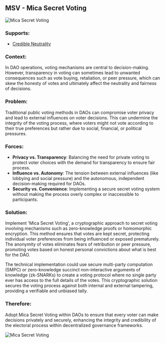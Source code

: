 ## MSV - Mica Secret Voting

![Mica Secret Voting](./output/illustrations/mica_secret_voting.png)

### Supports:
* [Credible Neutrality](./credible_neutrality.html)

### Context:
In DAO operations, voting mechanisms are central to decision-making. However, transparency in voting can sometimes lead to unwanted consequences such as vote buying, retaliation, or peer pressure, which can skew the honesty of votes and ultimately affect the neutrality and fairness of decisions.

### Problem:
Traditional public voting methods in DAOs can compromise voter privacy and lead to external influences on voter decisions. This can undermine the integrity of the voting process, where voters might not vote according to their true preferences but rather due to social, financial, or political pressures.

### Forces:
- **Privacy vs. Transparency**: Balancing the need for private voting to protect voter choices with the demand for transparency to ensure fair process.
- **Influence vs. Autonomy**: The tension between external influences (like lobbying and social pressure) and the autonomous, independent decision-making required for DAOs.
- **Security vs. Convenience**: Implementing a secure secret voting system without making the process overly complex or inaccessible to participants.

### Solution:
Implement 'Mica Secret Voting', a cryptographic approach to secret voting involving mechanisms such as zero-knowledge proofs or homomorphic encryption. This method ensures that votes are kept secret, protecting individual voter preferences from being influenced or exposed prematurely. The anonymity of votes eliminates fears of retribution or peer pressure, promoting votes based on honest personal convictions about what is best for the DAO.

The technical implementation could use secure multi-party computation (SMPC) or zero-knowledge succinct non-interactive arguments of knowledge (zk-SNARKs) to create a voting protocol where no single party ever has access to the full details of the votes. This cryptographic solution secures the voting process against both internal and external tampering, providing a verifiable and unbiased tally.

### Therefore:
Adopt Mica Secret Voting within DAOs to ensure that every voter can make decisions privately and securely, enhancing the integrity and credibility of the electoral process within decentralized governance frameworks.



![Mica Secret Voting](./output/mica_secret_voting_specific_graph.png)